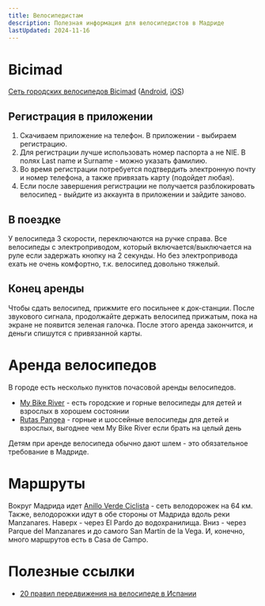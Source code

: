 ```yaml
---
title: Велосипедистам
description: Полезная информация для велосипедистов в Мадриде
lastUpdated: 2024-11-16
---
```


# Bicimad
[Сеть городских велосипедов Bicimad](https://www.bicimad.com/) ([Android](https://play.google.com/store/apps/details?id=com.emtmadrid.bicimad.gestion2), [iOS](https://apps.apple.com/es/app/bicimad/id1263402487))

## Регистрация в приложении

1. Скачиваем приложение на телефон. В приложении - выбираем регистрацию.
2. Для регистрации лучше использовать номер паспорта а не NIE. В полях Last name и Surname - можно указать фамилию.
3. Во время регистрации потребуется подтвердить электронную почту и номер телефона, а также привязать карту (подойдет любая).
4. Если после завершения регистрации не получается разблокировать велосипед - выйдите из аккаунта в приложении и зайдите заново.

## В поездке
У велосипеда 3 скорости, переключаются на ручке справа. Все велосипеды с электроприводом, который включается/выключается на руле если задержать кнопку на 2 секунды. Но без электропривода ехать не очень комфортно, т.к. велосипед довольно тяжелый.

## Конец аренды
Чтобы сдать велосипед, прижмите его посильнее к док-станции. После звукового сигнала, продолжайте держать велосипед прижатым, пока на экране не появится зеленая галочка. После этого аренда закончится, и деньги спишутся с привязанной карты.

# Аренда велосипедов

В городе есть несколько пунктов почасовой аренды велосипедов.

- [My Bike River](https://maps.app.goo.gl/KWfDGurM1VoKrNdB7) - есть городские и горные велосипеды для детей и взрослых в хорошем состоянии
- [Rutas Pangea](https://maps.app.goo.gl/BkadRtisYgwvCEgP7) - горные и шоссейные велосипеды для детей и взрослых, выгоднее чем My Bike River если брать на целый день

Детям при аренде велосипеда обычно дают шлем - это обязательное требование в Мадриде.

# Маршруты

Вокруг Мадрида идет [Anillo Verde Ciclista](https://pedalibre.org/moverse-con-bici-en-madrid/anillo-verde-ciclista/) - сеть велодорожек на 64 км. Также, велодорожки идут в обе стороны от Мадрида вдоль реки Manzanares. Наверх - через El Pardo до водохранилища. Вниз - через Parque del Manzanares и до самого San Martín de la Vega. И, конечно, много маршрутов есть в Casa de Campo.

# Полезные ссылки
- [20 правил передвижения на велосипеде в Испании](https://www.dgt.es/comunicacion/noticias/20-normas-que-todo-ciclista-debe-conocer/)
